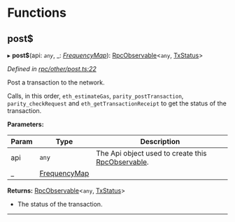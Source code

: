 

# Functions

<a id="post_"></a>

##  post$

▸ **post$**(api: *`any`*, _: *[FrequencyMap](_types_.md#frequencymap)*): [RpcObservable](../interfaces/_types_.rpcobservable.md)<`any`, [TxStatus](../interfaces/_types_.txstatus.md)>

*Defined in [rpc/other/post.ts:22](https://github.com/paritytech/js-libs/blob/7df4531/packages/light.js/src/rpc/other/post.ts#L22)*

Post a transaction to the network.

Calls, in this order, `eth_estimateGas`, `parity_postTransaction`, `parity_checkRequest` and `eth_getTransactionReceipt` to get the status of the transaction.

**Parameters:**

| Param | Type | Description |
| ------ | ------ | ------ |
| api | `any` |  The Api object used to create this [RpcObservable](../interfaces/_types_.rpcobservable.md). |
| _ | [FrequencyMap](_types_.md#frequencymap) |

**Returns:** [RpcObservable](../interfaces/_types_.rpcobservable.md)<`any`, [TxStatus](../interfaces/_types_.txstatus.md)>
- The status of the transaction.

___

